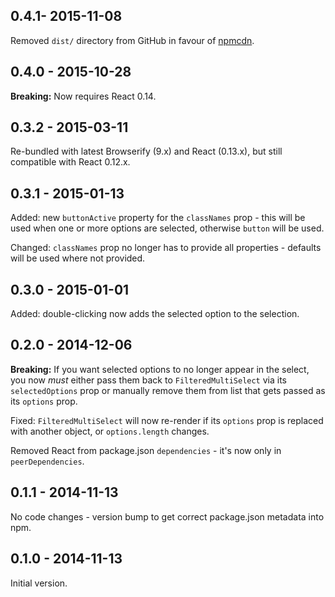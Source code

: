 ## 0.4.1-  2015-11-08

Removed `dist/` directory from GitHub in favour of [npmcdn](https://npmcdn.com/).

## 0.4.0 -  2015-10-28

**Breaking:** Now requires React 0.14.

## 0.3.2 - 2015-03-11

Re-bundled with latest Browserify (9.x) and React (0.13.x), but still
compatible with React 0.12.x.

## 0.3.1 - 2015-01-13

Added: new `buttonActive` property for the `classNames` prop - this will be
used when one or more options are selected, otherwise `button` will be used.

Changed: `classNames` prop no longer has to provide all properties - defaults
will be used where not provided.

## 0.3.0 - 2015-01-01

Added: double-clicking now adds the selected option to the selection.

## 0.2.0 - 2014-12-06

**Breaking:** If you want selected options to no longer appear in the select,
you now _must_ either pass them back to `FilteredMultiSelect` via its
`selectedOptions` prop or manually remove them from list that gets passed as its
 `options` prop.

Fixed: `FilteredMultiSelect` will now re-render if its `options` prop is
replaced with another object, or `options.length` changes.

Removed React from package.json `dependencies` - it's now only in
`peerDependencies`.

## 0.1.1 - 2014-11-13

No code changes - version bump to get correct package.json metadata into npm.

## 0.1.0 - 2014-11-13

Initial version.
